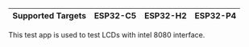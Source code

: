 | Supported Targets | ESP32-C5 | ESP32-H2 | ESP32-P4 |
| ----------------- | -------- | -------- | -------- |

This test app is used to test LCDs with intel 8080 interface.
